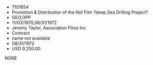 * 7101654
* Promotion & Distribution of the Nsf Film ?deep Sea Drilling Project?
* GEO,OPP
* 11/03/1970,08/31/1972
* Jeremy Taylor, Association Films Inc
* Contract
*   name not available
* 08/31/1972
* USD 9,250.00

NONE